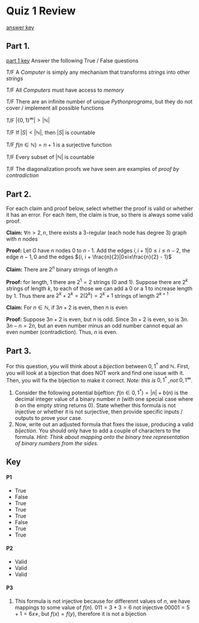 # Quiz 1 Review
[answer key](#key)
## Part 1.
[part 1 key](#p1)
Answer the following True / False questions 

T/F A $Computer$ is simply any mechanism that transforms $strings$ into other $strings$

T/F All $Computers$ must have access to $memory$

T/F There are an infinite number of unique $Python programs$, but they do not cover / implement all possible functions

T/F $\left| \{0,1\}^\infty \right| > \left|{ℕ}\right|$

T/F If $\left|S\right| < \left|ℕ\right|$, then $\left|S\right|$ is countable

T/F $f(n \in ℕ) = n + 1$ is a surjective function

T/F Every subset of $\left|ℕ\right|$ is countable

T/F The diagonalization proofs we have seen are examples of _proof by contradiction_  

## Part 2.
For each claim and proof below, select whether the proof is valid or whether it has an error. For each item, the claim is true, so  there is always some valid proof.

**Claim:** $∀ n > 2, n % 2 = 0$, there exists a 3-regular (each node has degree 3) graph with $n$ nodes

**Proof:** Let $G$ have $n$ nodes 0 to $n$ - 1. Add the edges ${i, i + 1}|0≤i≤n - 2$, the edge ${n - 1, 0}$ and the edges ${i, i + \frac{n}{2}|0≤i≤\frac{n}{2} - 1}$

**Claim:** There are $2^n$ binary strings of length $n$

**Proof:** for length, 1 there are $2^1 = 2$ strings (0 and 1). Suppose there are $2^k$ strings of length $k$, to each of those we can add a 0 or a 1 to increase length by 1. Thus there are $2^k + 2^k = 2(2^k) = 2^k+1$ strings of length $2^{k + 1}$

**Claim:** For $n \in ℕ$, if $3n + 2$ is even, then $n$ is even

**Proof:** Suppose $3n + 2$ is even, but $n$ is odd. Since $3n + 2$ is even, so is $3n$. $3n - n = 2n$, but an even number minus an odd number cannot equal an even number (contradiction). Thus, $n$ is even.

## Part 3.
For this question, you will think about a $bijection$ between ${0, 1}^*$ and ℕ. First, you will look at a bijection that does NOT work and find one issue with it. Then, you will fix the bijection to make it correct. _Note: this is_ ${0, 1}^*$ _,not_ ${0,1}^\infty$.

1. Consider the following potential bijeftion: $f(n \in {0,1}^*) = \left|n\right| + b(n)$ is the decimal integer value of a binary number $n$ (with one special case where $b$ on the empty string returns 0). State whether this formula is not injective or whether it is not surjective, then provide specific inputs / outputs to prove your case.
2. Now, write out an adjusted formula that fixes the issue, producing a valid $bijection$. You should only have to add a couple of characters to the formula. _Hint: Think about mapping onto the binary tree representation of binary numbers from the sides._

## Key
#### P1
- True
- False
- True
- True
- True
- False
- True
- True
#### P2
- Valid
- Valid
- Valid
#### P3
1. This formula is not injective because for differennt values of $n$, we have mappings to some value of $f(n)$. $011 = 3 + 3 = 6$ not injective $00001 = 5 + 1 = 6 x \neq$, but $f(x) = f(y)$, therefore it is not a bijection
